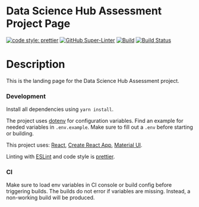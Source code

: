 # Data Science Hub Assessment Project Page

[![code style: prettier](https://img.shields.io/badge/code_style-prettier-ff69b4.svg?style=flat-square)](https://github.com/prettier/prettier)
[![GitHub Super-Linter](https://github.com/ash0x0/assessment-client-frontend/workflows/Lint%20Code%20Base/badge.svg)](https://github.com/marketplace/actions/super-linter)
[![Build](https://github.com/ash0x0/assessment-client-frontend/actions/workflows/build.yml/badge.svg)](https://github.com/ash0x0/assessment-client-frontend/actions/workflows/build.yml)
[![Build Status](https://travis-ci.com/ash0x0/assessment-client-frontend.svg?token=Xz1Ub1RsEKTAKSjys1gq)](https://travis-ci.com/ash0x0/assessment-client-frontend)

# Description

This is the landing page for the Data Science Hub Assessment project.

### Development

Install all dependencies using `yarn install`.

The project uses [dotenv](https://github.com/motdotla/dotenv)
for configuration variables. Find an example for
needed variables in `.env.example`. Make sure to fill out a
`.env` before starting or building.

This project uses:
[React](https://reactjs.org/),
[Create React App](https://github.com/facebook/create-react-app),
[Material UI](https://material-ui.com/).

Linting with [ESLint](https://eslint.org/) and code style is
[prettier](https://prettier.io/).

### CI

Make sure to load env variables in CI console or build config
before triggering builds. The builds do not error if variables
are missing. Instead, a non-working build will be produced.

